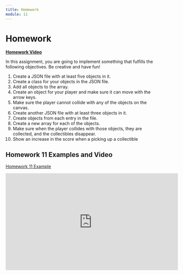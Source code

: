 ```yaml
---
title: Homework
module: 11
---
```


# Homework


<a href="https://umontana.zoom.us/rec/play/ucZ5Jen8rjo3TNPHtwSDUfJ5W461Kf6s2nRM_fVZzE22VCMKMVOhbuRENrbBzJUuT1tqLubJUE_7Lulx?continueMode=true" target="_new"><strong>Homework Video</strong></a>

In this assignment, you are going to implement something that fulfills the following objectives. Be creative and have fun!

1. Create a JSON file with at least five objects in it.
2. Create a class for your objects in the JSON file.
3. Add all objects to the array.
4. Create an object for your player and make sure it can move with the arrow keys.
5. Make sure the player cannot collide with any of the objects on the canvas.
6. Create another JSON file with at least three objects in it.
7. Create objects from each entry in the file.
8. Create a new array for each of the objects.
9. Make sure when the player collides with those objects, they are collected, and the collectibles disappear.
10. Show an increase in the score when a picking up a collectible

## Homework 11 Examples and Video

[Homework 11 Example](https://github.com/Montana-Media-Arts/441-WebTech-Spring2019/tree/master/Week%2013%20Examples)

<iframe width="560" height="315" src="https://www.youtube.com/embed/t597bDuB4Lk" frameborder="0" allow="accelerometer; autoplay; encrypted-media; gyroscope; picture-in-picture" allowfullscreen></iframe>
